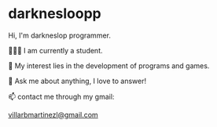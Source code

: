 # darknesloopp


Hi, I'm darkneslop programmer.

 

<p>👨🏽‍💻 I am currently a student.</p>
<p>🤔 My interest lies in the development of programs and games.</p>
<p>💬 Ask me about anything, I love to answer!</p>
<p>📫 contact me through my gmail:</p>
<a href="#"> villarbmartinezl@gmail.com</a>
